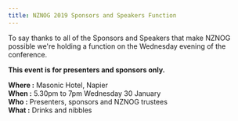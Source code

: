 ```yaml
---
title: NZNOG 2019 Sponsors and Speakers Function
---
```

To say thanks to all of the Sponsors and Speakers that make NZNOG possible we're holding a function on the Wednesday evening of the conference.

**This event is for presenters and sponsors only.**

**Where :** Masonic Hotel, Napier<br />
**When :** 5.30pm to 7pm Wednesday 30 January<br />
**Who :** Presenters, sponsors and NZNOG trustees<br />
**What :** Drinks and nibbles
